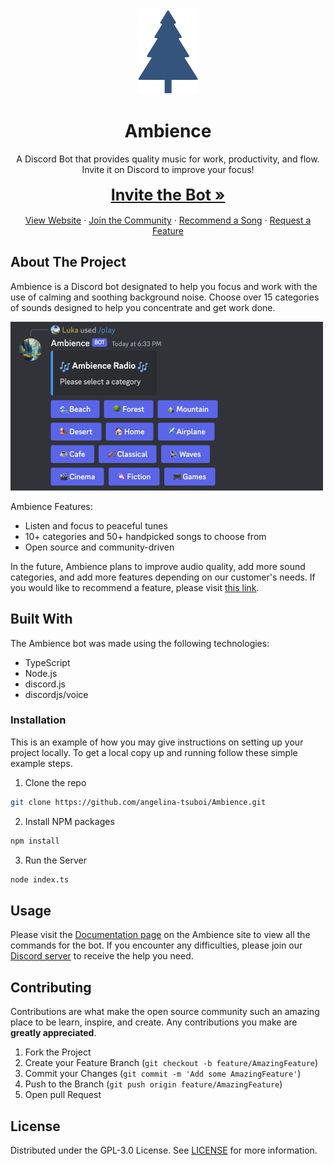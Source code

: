 <p align="center">
  <a href="https://github.com/othneildrew/Best-README-Template">
    <img src="docs/website/assets/icon2.png" alt="Logo" width="100" height="138">
  </a>

  <h1 align="center">Ambience</h3>

  <p align="center">
    A Discord Bot that provides quality music for work, productivity, and flow. Invite it on Discord to improve your focus!
    <br />
    <br />
   <a href="[https://discord.com/api/oauth2/authorize?client_id=815700293609324555&permissions=3172352&scope=bot](https://discord.com/api/oauth2/authorize?client_id=1139308853838762135&permissions=2150975488&scope=bot%20applications.commands)" style="font-size: 25px;"><strong>Invite the Bot »</strong></a>
    <br />
    <br />
     <a href="https://lnadi17.github.io/Ambience/">View Website</a>
    ·
    <a href="https://discord.com/invite/w3Tp9x88Nw">Join the Community</a>
    ·
    <a href="https://forms.gle/oNr6sBoLndMGfx4M9">Recommend a Song</a>
    ·
    <a href="https://github.com/lnadi17/Ambience/issues">Request a Feature</a>
  </p>
</p>

## About The Project
Ambience is a Discord bot designated to help you focus and work with the use of calming and soothing background noise. Choose over 15 categories of sounds designed to help you concentrate and get work done.

<img src="docs/website/assets/images/play.png" alt="Ambience Screenshot" width=500px>

Ambience Features:
* Listen and focus to peaceful tunes
* 10+ categories and 50+ handpicked songs to choose from
* Open source and community-driven

In the future, Ambience plans to improve audio quality, add more sound categories, and add more features depending on our customer's needs. If you would like to recommend a feature, please visit [this link](https://github.com/angelina-tsuboi/Ambience/issues).

## Built With

The Ambience bot was made using the following technologies:
- TypeScript
- Node.js
- discord.js
- discordjs/voice

### Installation

This is an example of how you may give instructions on setting up your project locally.
To get a local copy up and running follow these simple example steps.

1. Clone the repo
```sh
git clone https://github.com/angelina-tsuboi/Ambience.git
```
2. Install NPM packages
```sh
npm install
```
3. Run the Server
```sh
node index.ts
```

## Usage

Please visit the [Documentation page](https://angelina-tsuboi.github.io/Ambience/website/docs.html) on the Ambience site to view all the commands for the bot. 
If you encounter any difficulties, please join our [Discord server](https://discord.com/invite/w3Tp9x88Nw) to receive the help you need.

## Contributing

Contributions are what make the open source community such an amazing place to be learn, inspire, and create. Any contributions you make are **greatly appreciated**.

1. Fork the Project
2. Create your Feature Branch (`git checkout -b feature/AmazingFeature`)
3. Commit your Changes (`git commit -m 'Add some AmazingFeature'`)
4. Push to the Branch (`git push origin feature/AmazingFeature`)
5. Open pull Request

## License

Distributed under the GPL-3.0 License. See [LICENSE](LICENSE) for more information.
